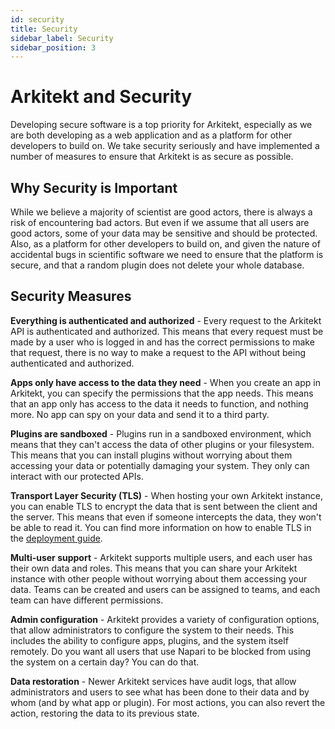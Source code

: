```yaml
---
id: security
title: Security
sidebar_label: Security
sidebar_position: 3
---
```


# Arkitekt and Security

Developing secure software is a top priority for Arkitekt, especially as we are both developing as a web application and as a platform for other developers to build on. We take security seriously and have implemented a number of measures to ensure that Arkitekt is as secure as possible.

## Why Security is Important

While we believe a majority of scientist are good actors, there is always a risk of encountering bad actors. But even if we assume that all users are good actors, some of your data may be sensitive and should be protected. Also, as a platform for other developers to build on, and given the nature of accidental bugs in scientific software we need to ensure that the platform is secure, and that a random plugin does not delete your whole
database.

## Security Measures

**Everything is authenticated and authorized** - Every request to the Arkitekt API is authenticated and authorized. This means that every request must be made by a user who is logged in and has the correct permissions to make that request, there is no way to make a request to the API without being authenticated and authorized.

**Apps only have access to the data they need** - When you create an app in Arkitekt, you can specify the permissions that the app needs. This means that an app only has access to the data it needs to function, and nothing more. No app can spy on your data and send it to a third party.

**Plugins are sandboxed** - Plugins run in a sandboxed environment, which means that they can't access the data of other plugins or your filesystem. This means that you can install plugins without worrying about them accessing your data or potentially damaging your system. They only
can interact with our protected APIs.

**Transport Layer Security (TLS)** - When hosting your own Arkitekt instance, you can enable TLS to encrypt the data that is sent between the client and the server. This means that even if someone intercepts the data, they won't be able to read it. You can find more information on how to enable TLS in the [deployment guide](/docs/design/deployment).

**Multi-user support** - Arkitekt supports multiple users, and each user has their own data and roles. This means that you can share your Arkitekt instance with other people without worrying about them accessing your data. Teams can be created and users can be assigned to teams, and each team can have different permissions.

**Admin configuration** - Arkitekt provides a variety of configuration options, that allow administrators to configure the system to their needs. This includes the ability to configure apps, plugins, and the system itself remotely. Do you want all users that use Napari to be blocked from using the system on a certain day? You can do that.

**Data restoration** - Newer Arkitekt services have audit logs, that allow administrators and users to see what has been done to their data and by whom (and by what app or plugin). For most actions, you can also revert the action, restoring the data to its previous state.


